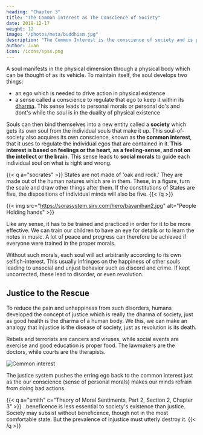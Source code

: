 ```yaml
---
heading: "Chapter 3"
title: "The Common Interest as The Conscience of Society"
date: 2019-12-17
weight: 12
image: "/photos/meta/buddhism.jpg"
description: "The Common Interest is the conscience of society and is part of bhagavad dharma (human dharma)"
author: Juan
icon: /icons/spss.png
---
```



A soul manifests in the physical dimension through a physical body which can be thought of as its vehicle. To maintain itself, the soul develops two things: 

- an ego which is needed to drive action in physical existence
- a sense called a conscience to regulate that ego to keep it within its [dharma](/pantrynomics/invisible-hand-of-tao). This sense leads to personal morals or personal do's and dont's while the soul is in the duality of physical existence

Souls can then bind themselves into a new entity called a **society** which gets its own soul from the individual souls that make it up. This soul-of-society also acquires its own conscience, known as **the common interest**, that it uses to regulate the individual egos that are contained in it. **This interest is based on feelings or the heart, as a feeling-sense, and not on the intellect or the brain**. This sense leads to **social morals** to guide each individual soul on what is right and wrong. 


{{< q a="socrates" >}}
States are not made of 'oak and rock.' They are made out of the human natures which are in them. These, in a figure, turn the scale and draw other things after them. If the constitutions of States are five, the dispositions of individual minds will also be five.
{{< /q >}}


{{< img src="https://sorasystem.sirv.com/hero/bayanihan2.jpg" alt="People Holding hands" >}}


Like any sense, it has to be trained and practiced in order for it to be more effective. We can train our children to have an eye for details or to learn the notes in music. A lot of peace and progress can therefore be achieved if everyone were trained in the proper morals.

Without such morals, each soul will act arbitrarily according to its own selfish-interest. This usually infringes on the happiness of other souls leading to unsocial and unjust behavior such as discord and crime. If kept uncorrected, these lead to disorder, or even revolution.



## Justice to the Rescue 

To reduce the pain and unhappiness from such disorders, humans developed the concept of justice which is really the dharma of society, just as good health is the dharma of a human body. We this, we can make an analogy that injustice is the disease of society, just as revolution is its death. 

Rebels and terrorists are cancers and viruses, while social events are exercise and good education is proper food. The lawmakers are the doctors, while courts are the therapists.

![Common interest](https://sorasystem.sirv.com/graphics/common.png)

The justice system pushes the erring ego back to the common interest just as the our conscience (sense of personal morals) makes our minds refrain from doing bad actions.


{{< q a="smith" c="Theory of Moral Sentiments, Part 2, Section 2, Chapter 3" >}}
..beneficence is less essential to society's existence than justice. Society may subsist without beneficence, though not in the most comfortable state. But the prevalence of injustice must utterly destroy it.
{{< /q >}}
